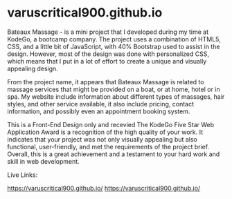 # varuscritical900.github.io

Bateaux Massage - is a mini project that I developed during my time at KodeGo, a bootcamp company. The project uses a combination of HTML5, CSS, and a little bit of JavaScript, with 40% Bootstrap used to assist in the design. However, most of the design was done with personalized CSS, which means that I put in a lot of effort to create a unique and visually appealing design. 

From the project name, it appears that Bateaux Massage is related to massage services that might be provided on a boat, or at home, hotel or in spa. My website include information about different types of massages, hair styles, and other service available, it also include pricing, contact information, and possibly even an appointment booking system. 

This is a Front-End Design only and recevied The KodeGo Five Star Web Application Award is a recognition of the high quality of your work. It indicates that your project was not only visually appealing but also functional, user-friendly, and met the requirements of the project brief. Overall, this is a great achievement and a testament to your hard work and skill in web development.

Live Links:

https://varuscritical900.github.io/
https://varuscritical900.github.io/
